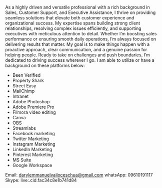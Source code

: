 As a highly driven and versatile professional with a rich background in Sales, Customer Support, and Executive Assistance, I thrive on providing seamless solutions that elevate both customer experience and organizational success. My expertise spans building strong client relationships, resolving complex issues efficiently, and supporting executives with meticulous attention to detail. Whether I’m boosting sales performance or ensuring smooth daily operations, I’m always focused on delivering results that matter. My goal is to make things happen with a proactive approach, clear communication, and a genuine passion for helping people. Ready to take on challenges and push boundaries, I’m dedicated to driving success wherever I go.
I am able to utilize or have a background on these platforms below:
- Been Verified
- Property Shark
- Street Easy
- MailChimp
- Intranet
- Adobe Photoshop
- Adobe Premiere Pro
- Filmora video editing
- Canva
- OBS
- Streamlabs
- Facebook marketing
- Twitter Marketing
- Instagram Marketing
- LinkedIn Marketing
- Pinterest Marketing
- MS Suite
- Google Workspace

Email: darylemmanuelvailoceschua@gmail.com
whatsApp: 09610191117
Skype: live:.cid.fac34c8e1b741d84
<!---
darylchua11/darylchua11 is a ✨ special ✨ repository because its `README.md` (this file) appears on your GitHub profile.
You can click the Preview link to take a look at your changes.
--->
